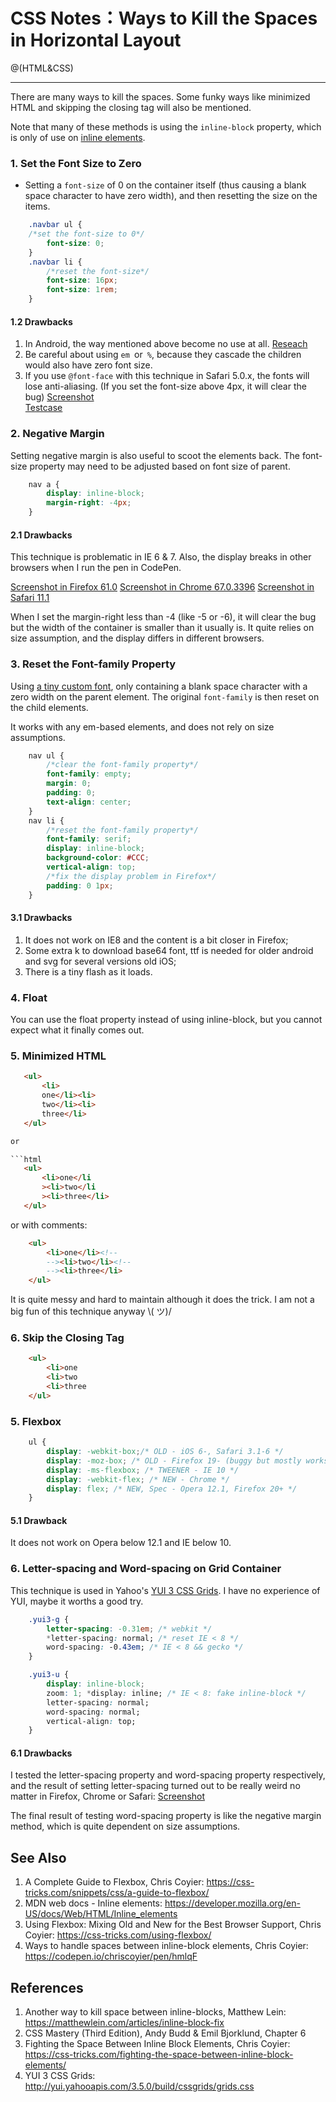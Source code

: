 # CSS Notes：Ways to Kill the Spaces in Horizontal Layout

@(HTML&CSS)

***
There are many ways to kill the spaces. Some funky ways like minimized HTML and skipping the closing tag will also be mentioned.

Note that many of these methods is using the ``inline-block`` property, which is only of use on [inline elements](https://developer.mozilla.org/en-US/docs/Web/HTML/Inline_elements).

### 1. Set the Font Size to Zero
 * Setting a ``font-size`` of 0 on the container itself (thus causing a blank space character to have zero width), and then resetting the size on the items.

 ```CSS
     .navbar ul {
	 /*set the font-size to 0*/
         font-size: 0;
     }
     .navbar li {
         /*reset the font-size*/
         font-size: 16px;
         font-size: 1rem;
     }
```
#### 1.2 Drawbacks

1. In Android, the way mentioned above become no use at all. [Reseach](https://codepen.io/stowball/details/LsICH)
2. Be careful about  using ``em ``or`` %``,  because they cascade the children would also have zero font size.
3. If you use ``@font-face`` with this technique in Safari 5.0.x, the fonts will lose anti-aliasing. (If you set the font-size above 4px, it will clear the bug)
[Screenshot]( https://cdn.css-tricks.com/wp-content/uploads/2012/04/Screen-Shot-2013-06-11-at-4.23.03-PM.png)  
[Testcase](http://jsfiddle.net/39GZd/7/)

### 2. Negative Margin
Setting negative margin is also useful to scoot the elements back. The font-size property may need to be adjusted based on font size of parent.

```CSS
	nav a {
	    display: inline-block;
	    margin-right: -4px;
	}
```

#### 2.1 Drawbacks

This technique is problematic in IE 6 & 7. Also, the display breaks in other browsers when I run the pen in CodePen.

[Screenshot in Firefox 61.0](https://s15.postimg.cc/95ei4lni3/2018-07-01_7.17.00.png)
[Screenshot in Chrome 67.0.3396](https://postimg.cc/image/6o2qxm693/)
[Screenshot in Safari 11.1](https://s15.postimg.cc/4xjpw0tu3/2018-07-01_7.28.09.png)

When I set the margin-right less than -4 (like -5 or -6), it will clear the bug but the width of the container is smaller than it usually is. It quite relies on size assumption, and the display differs in different browsers.

### 3. Reset the Font-family Property

Using [a tiny custom font](https://matthewlein.com/articles/inline-block-fix), only containing a blank space character with a zero width on the parent element. The original ``font-family`` is then reset on the child elements. 

It works with any em-based elements, and does not rely on size assumptions.

```CSS
	nav ul {
	    /*clear the font-family property*/
	    font-family: empty;
	    margin: 0;
	    padding: 0;
	    text-align: center;
	}
	nav li {
	    /*reset the font-family property*/
	    font-family: serif;
	    display: inline-block;
	    background-color: #CCC;
	    vertical-align: top;
	    /*fix the display problem in Firefox*/
	    padding: 0 1px;
	}
```

#### 3.1 Drawbacks
1. It does not work on IE8 and the content is a bit closer in Firefox;
2. Some extra k to download base64 font, ttf is needed for older android and svg for several versions old iOS;
3. There is a tiny flash as it loads.

### 4. Float
You can use the float property instead of using inline-block, but you cannot expect what it finally comes out.

### 5. Minimized HTML

 ```html
	<ul>
	    <li>
	    one</li><li>
	    two</li><li>
	    three</li>
	</ul>

or

```html
	<ul>
	    <li>one</li
	    ><li>two</li
	    ><li>three</li>
	</ul>
```

or with comments:

```html
	<ul>
	    <li>one</li><!--
	    --><li>two</li><!--
	    --><li>three</li>
	</ul>
```


It is quite messy and hard to maintain although it does the trick. I am not a big fun of this technique anyway \\( ツ)/

### 6. Skip the Closing Tag

```html
	<ul>
	    <li>one
	    <li>two
	    <li>three
	</ul>
```

### 5. Flexbox

```CSS
	ul {
	    display: -webkit-box;/* OLD - iOS 6-, Safari 3.1-6 */
	    display: -moz-box; /* OLD - Firefox 19- (buggy but mostly works) */
	    display: -ms-flexbox; /* TWEENER - IE 10 */
	    display: -webkit-flex; /* NEW - Chrome */
	    display: flex; /* NEW, Spec - Opera 12.1, Firefox 20+ */
	}
```


#### 5.1 Drawback
It does not work on Opera below 12.1 and IE below 10.


### 6. Letter-spacing and Word-spacing on Grid Container

This technique is used in Yahoo's [YUI 3 CSS Grids](http://yui.yahooapis.com/3.5.0/build/cssgrids/grids.css). I have no experience of YUI, maybe it worths a good try.

```CSS
	.yui3-g {
	    letter-spacing: -0.31em; /* webkit */
	    *letter-spacing: normal; /* reset IE < 8 */
	    word-spacing: -0.43em; /* IE < 8 && gecko */
	}

	.yui3-u {
	    display: inline-block;
	    zoom: 1; *display: inline; /* IE < 8: fake inline-block */
	    letter-spacing: normal;
	    word-spacing: normal;
	    vertical-align: top;
	}
```

#### 6.1 Drawbacks

I tested the letter-spacing property and word-spacing property respectively, and the result of setting letter-spacing turned out to be really weird no matter in Firefox, Chrome or Safari: [Screenshot](https://s15.postimg.cc/ufbb79inv/2018-07-01_9.25.26.png)

The final result of testing word-spacing property is like the negative margin method, which is quite dependent on size assumptions.

## See Also

1. A Complete Guide to Flexbox, Chris Coyier: https://css-tricks.com/snippets/css/a-guide-to-flexbox/
2.  MDN web docs - Inline elements: https://developer.mozilla.org/en-US/docs/Web/HTML/Inline_elements
3.  Using Flexbox: Mixing Old and New for the Best Browser Support, Chris Coyier: https://css-tricks.com/using-flexbox/
4.  Ways to handle spaces between inline-block elements, Chris Coyier: https://codepen.io/chriscoyier/pen/hmlqF


## References

1. Another way to kill space between inline-blocks, Matthew Lein: https://matthewlein.com/articles/inline-block-fix
2. CSS Mastery (Third Edition), Andy Budd & Emil Bjorklund, Chapter 6
3. Fighting the Space Between Inline Block Elements, Chris Coyier: https://css-tricks.com/fighting-the-space-between-inline-block-elements/ 
4. YUI 3 CSS Grids: http://yui.yahooapis.com/3.5.0/build/cssgrids/grids.css
